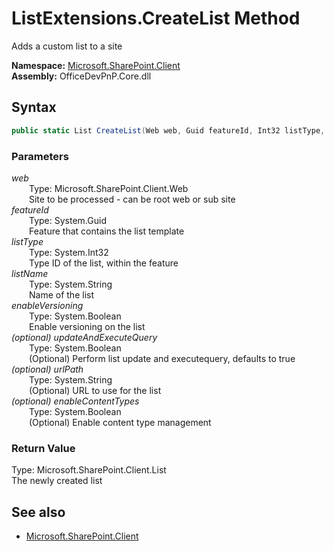 # ListExtensions.CreateList Method  
Adds a custom list to a site  

**Namespace:** [Microsoft.SharePoint.Client](Microsoft.SharePoint.Client.md)  
**Assembly:** OfficeDevPnP.Core.dll  
## Syntax
```C#
public static List CreateList(Web web, Guid featureId, Int32 listType, String listName, Boolean enableVersioning, Boolean updateAndExecuteQuery, String urlPath, Boolean enableContentTypes)
```
### Parameters
*web*  
&emsp;&emsp;Type: Microsoft.SharePoint.Client.Web  
&emsp;&emsp;Site to be processed - can be root web or sub site  
*featureId*  
&emsp;&emsp;Type: System.Guid  
&emsp;&emsp;Feature that contains the list template  
*listType*  
&emsp;&emsp;Type: System.Int32  
&emsp;&emsp;Type ID of the list, within the feature  
*listName*  
&emsp;&emsp;Type: System.String  
&emsp;&emsp;Name of the list  
*enableVersioning*  
&emsp;&emsp;Type: System.Boolean  
&emsp;&emsp;Enable versioning on the list  
*(optional) updateAndExecuteQuery*  
&emsp;&emsp;Type: System.Boolean  
&emsp;&emsp;(Optional) Perform list update and executequery, defaults to true  
*(optional) urlPath*  
&emsp;&emsp;Type: System.String  
&emsp;&emsp;(Optional) URL to use for the list  
*(optional) enableContentTypes*  
&emsp;&emsp;Type: System.Boolean  
&emsp;&emsp;(Optional) Enable content type management  
### Return Value
Type: Microsoft.SharePoint.Client.List  
The newly created list

## See also
- [Microsoft.SharePoint.Client](Microsoft.SharePoint.Client.md)
